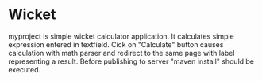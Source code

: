 # Wicket
myproject is simple wicket calculator application. It calculates simple expression entered in textfield. Cick on "Calculate" button causes calculation with math parser and redirect to the same page with label representing a result. 
Before publishing to server "maven install" should be executed.
